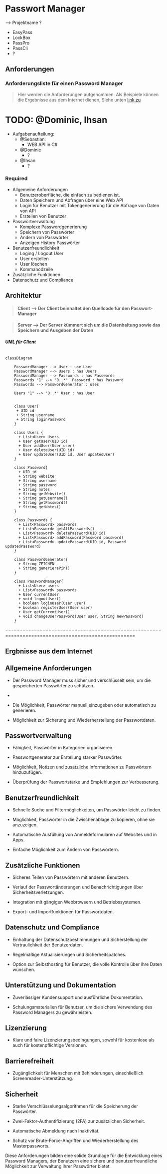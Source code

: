 # Passwort Manager

--> Projektname ?

* EasyPass
* LockBox
* PassPro
* PassCli
* ?

## Anforderungen

### Anforderungsliste für einen Password Manager

> Hier werden die Anforderungen aufgenommen. Als Beispiele können die Ergebnisse aus dem Internet dienen,
Siehe unten [link zu](#allgemeine-anforderungen)

# TODO: @Dominic, Ihsan

* Aufgabenaufteilung:
  * @Sebastian:
    * WEB API in C#
  * @Dominic
    * ?
  * @Ihsan
    * ?

### Required

* Allgemeine Anforderungen
  * Benutzeroberfläche, die einfach zu bedienen ist.
  * Daten Speichern und Abfragen über eine Web API
  * Login für Benutzer mit Tokengenerierung für die Abfrage von Daten von API
  * Erstellen von Benutzer
* Passwortverwaltung
  * Komplexe Passwordgenerierung
  * Speichern von Passwörter
  * Ändern von Passwörter
  * Anzeigen History Passwörter
* Benutzerfreundlichkeit
  * Loging / Logout User
  * User erstellen
  * User löschen
  * Kommanodzeile
* Zusätzliche Funktionen
* Datenschutz und Compliance

## Architektur

> #### Client --> Der Client beinhaltet den Quellcode für den Passwort-Manager

> #### Server --> Der Server kümmert sich um die Datenhaltung sowie das Speichern und Ausgeben der Daten

##### UML für Client

```mermaid

classDiagram

    PasswordManager --> User : use User
    PasswordManager --> Users : has Users
    PasswordManager --> Passwords : has Passwords
    Passwords "1" --> "0..*"  Password : has Password
    Passwords --> PasswordGenerator : uses

    Users "1" --> "0..*" User : has User


    class User{
     + UID id
     + String username
     + String loginPassword
    }

    class Users {
      + List<User> Users
      + User getUser(UID id)
      + User addUser(User user)
      + User deleteUser(UID id)
      + User updateUser(UID id, User updatedUser)
    }

    class Password{
      + UID id
      + String website
      + String username
      + String password
      + String notes
      + String getWebsite()
      + String getUsername()
      + String getPassword()
      + String getNotes()
    }

    class Passwords {
      + List<Password> passwords
      + List<Password> getAllPasswords()
      + List<Password> deletePassword(UID id)
      + List<Password> addPassword(Password password)
      + List<Password> updatePassword(UID id, Password updatedPassword)
    }

    class PasswordGenerator{
      + String ZEICHEN
      + String generierePin()
    }

    class PasswordManager{
      + List<User> users
      + List<Password> passwords
      + User currentUser
      + void logoutUser()
      + boolean loginUser(User user)
      + boolean registerUser(User user)
      + User getCurrentUser()
      + void changeUserPassword(User user, String newPassword)
    }  

````

===================================================================================================

## Ergbnisse aus dem Internet

## Allgemeine Anforderungen

* Der Password Manager muss sicher und verschlüsselt sein, um die gespeicherten Passwörter zu schützen.

*
* Die Möglichkeit, Passwörter manuell einzugeben oder automatisch zu generieren.
* Möglichkeit zur Sicherung und Wiederherstellung der Passwortdaten.

## Passwortverwaltung

* Fähigkeit, Passwörter in Kategorien organisieren.

* Passwortgenerator zur Erstellung starker Passwörter.
* Möglichkeit, Notizen und zusätzliche Informationen zu Passwörtern hinzuzufügen.
* Überprüfung der Passwortstärke und Empfehlungen zur Verbesserung.

## Benutzerfreundlichkeit

* Schnelle Suche und Filtermöglichkeiten, um Passwörter leicht zu finden.

* Möglichkeit, Passwörter in die Zwischenablage zu kopieren, ohne sie anzuzeigen.
* Automatische Ausfüllung von Anmeldeformularen auf Websites und in Apps.
* Einfache Möglichkeit zum Ändern von Passwörtern.

## Zusätzliche Funktionen

* Sicheres Teilen von Passwörtern mit anderen Benutzern.

* Verlauf der Passwortänderungen und Benachrichtigungen über Sicherheitsverletzungen.
* Integration mit gängigen Webbrowsern und Betriebssystemen.
* Export- und Importfunktionen für Passwortdaten.

## Datenschutz und Compliance

* Einhaltung der Datenschutzbestimmungen und Sicherstellung der Vertraulichkeit der Benutzerdaten.

* Regelmäßige Aktualisierungen und Sicherheitspatches.
* Option zur Selbsthosting für Benutzer, die volle Kontrolle über ihre Daten wünschen.

## Unterstützung und Dokumentation

* Zuverlässiger Kundensupport und ausführliche Dokumentation.

* Schulungsmaterialien für Benutzer, um die sichere Verwendung des Password Managers zu gewährleisten.

## Lizenzierung

* Klare und faire Lizenzierungsbedingungen, sowohl für kostenlose als auch für kostenpflichtige Versionen.

## Barrierefreiheit

* Zugänglichkeit für Menschen mit Behinderungen, einschließlich Screenreader-Unterstützung.

## Sicherheit

* Starke Verschlüsselungsalgorithmen für die Speicherung der Passwörter.

* Zwei-Faktor-Authentifizierung (2FA) zur zusätzlichen Sicherheit.
* Automatische Abmeldung nach Inaktivität.
* Schutz vor Brute-Force-Angriffen und Wiederherstellung des Masterpassworts.

Diese Anforderungen bilden eine solide Grundlage für die Entwicklung eines Password Managers, der Benutzern eine sichere und benutzerfreundliche Möglichkeit zur Verwaltung ihrer Passwörter bietet.


